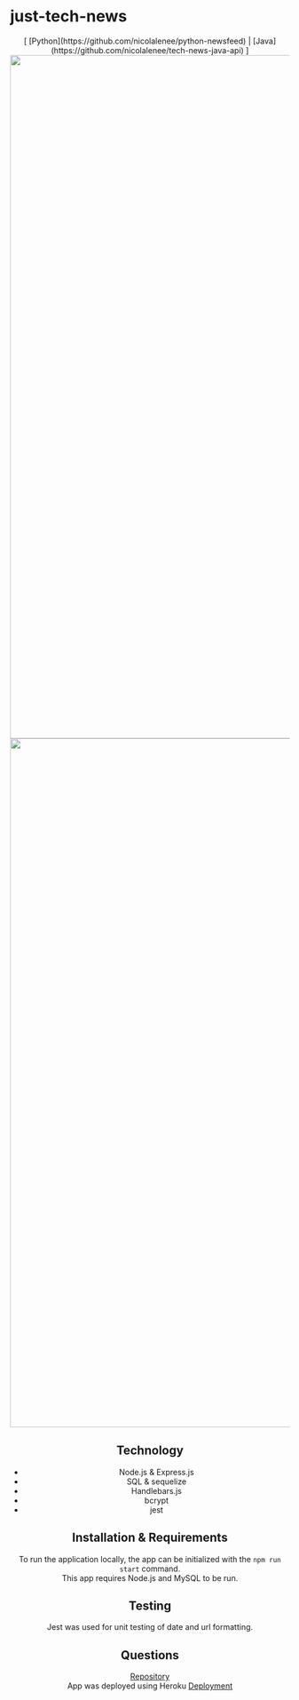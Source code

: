 # just-tech-news
<div style="text-align:center;">[ [Python](https://github.com/nicolalenee/python-newsfeed) | [Java](https://github.com/nicolalenee/tech-news-java-api) ]</div?
## Description
A web application that allows users to create posts about technology related topics. Users can signup and log in and out of the app to create posts, comment, and upvote posts. Once signed in users have access to their own personal dashboard where they can create news posts and view or edit the posts that they have made. This app is simple and easy-to-use while appealing to the nostalgic feeling of online discussion boards.

<img width="1555" alt="image" src="https://user-images.githubusercontent.com/86696492/197630516-531b0c0c-a73f-4fb4-8b1c-89cfdd8d5a2e.png">  
<img width="1231" alt="image" src="https://user-images.githubusercontent.com/86696492/197631230-a35cf944-bd44-4059-a2eb-8de38491aebd.png">   
<img width="1241" alt="image" src="https://user-images.githubusercontent.com/86696492/197632763-c9f500a6-523a-449c-becf-5ebd3ce78af9.png">  


## Technology
* Node.js & Express.js 
* SQL & sequelize 
* Handlebars.js
* bcrypt
* jest

## Installation & Requirements
To run the application locally, the app can be initialized with the `npm run start` command.  
This app requires Node.js and MySQL to be run. 

## Testing
Jest was used for unit testing of date and url formatting. 

## Questions
[Repository](https://github.com/nicolalenee/just-tech-news)   
App was deployed using Heroku [Deployment](https://nicola-just-tech-news.herokuapp.com/)

